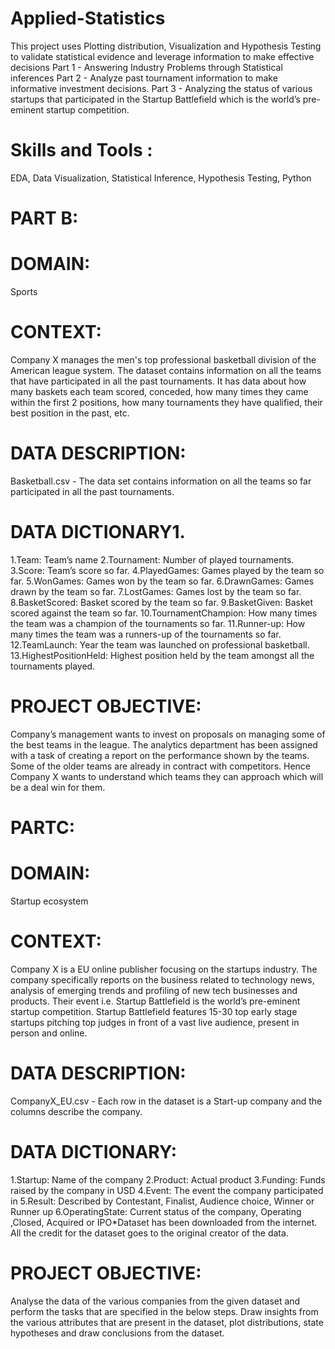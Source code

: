 # Applied-Statistics
This project uses Plotting distribution, Visualization and Hypothesis Testing to validate statistical evidence and leverage information to make effective decisions Part 1 - Answering Industry Problems through Statistical inferences Part 2 - Analyze past tournament information to make informative investment decisions. Part 3 - Analyzing the status of various startups that participated in the Startup Battlefield which is the world’s pre-eminent startup competition.
# Skills and Tools : 
EDA, Data Visualization, Statistical Inference, Hypothesis Testing, Python
# PART B:
# DOMAIN: 
Sports
# CONTEXT: 
Company X manages the men's top professional basketball division of the American league system. The dataset contains information on all the teams that have     participated in all the past tournaments. It has data about how many baskets each team scored, conceded, how many times they came within the first 2 positions, how       many tournaments they have qualified, their best position in the past, etc.
# DATA DESCRIPTION: 
Basketball.csv - The data set contains information on all the teams so far participated in all the past tournaments.
# DATA DICTIONARY1.
1.Team: Team’s name
2.Tournament: Number of played tournaments. 
3.Score: Team’s score so far.
4.PlayedGames: Games played by the team so far.
5.WonGames: Games won by the team so far.
6.DrawnGames: Games drawn by the team so far.
7.LostGames: Games lost by the team so far.
8.BasketScored: Basket scored by the team so far.
9.BasketGiven: Basket scored against the team so far.
10.TournamentChampion: How many times the team was a champion of the tournaments so far.
11.Runner-up: How many times the team was a runners-up of the tournaments so far.
12.TeamLaunch: Year the team was launched on professional basketball.
13.HighestPositionHeld: Highest position held by the team amongst all the tournaments played.
# PROJECT  OBJECTIVE: 
Company’s management wants to invest on proposals on managing some of the best teams in the league. The analytics department has been assigned with a task of creating a report on the performance shown by the teams. Some of the older teams are already in contract with competitors. Hence Company X wants to understand which teams they can approach which will be a deal win for them.
# PARTC:
# DOMAIN:
Startup ecosystem
# CONTEXT: 
Company  X  is  a  EU  online  publisher  focusing  on  the  startups  industry.  The  company  specifically  reports  on  the  business  related  to technology news, analysis of emerging trends and profiling of new tech businesses and products. Their event i.e. Startup Battlefield is the world’s pre-eminent startup competition.  Startup  Battlefield  features  15-30  top  early  stage  startups  pitching  top  judges  in  front  of  a  vast  live  audience, present in person and online.
# DATA DESCRIPTION:
CompanyX_EU.csv - Each row in the dataset is a Start-up company and the columns describe the company. 
# DATA DICTIONARY:
1.Startup: Name of the company
2.Product: Actual product
3.Funding: Funds raised by the company in USD
4.Event: The event the company participated in
5.Result: Described by Contestant, Finalist, Audience choice, Winner or Runner up
6.OperatingState: Current status of the company, Operating ,Closed, Acquired or IPO*Dataset has been downloaded from the internet. All the credit for the dataset goes to the original creator of the data.
# PROJECT  OBJECTIVE: 
Analyse  the  data  of  the  various  companies  from  the  given  dataset  and  perform  the  tasks  that  are  specified  in  the  below steps.  Draw  insights  from  the  various  attributes  that  are  present  in  the  dataset,  plot  distributions,  state  hypotheses  and  draw  conclusions  from the dataset.
